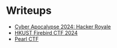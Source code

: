 # Writeups

- [Cyber Apocalypse 2024: Hacker Royale](Cyber%20Apocalypse%202024_%20Hacker%20Royale/writeups.md)
- [HKUST Firebird CTF 2024](HKUST%20Firebird%20CTF%202024/writeups.md)
- [Pearl CTF](Pearl%20CTF/writeups.md)
